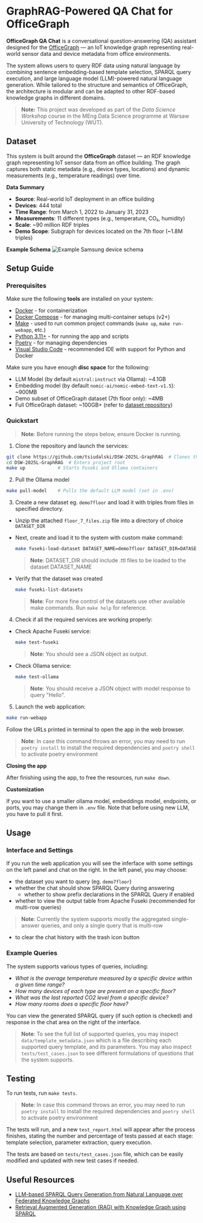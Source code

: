 # GraphRAG-Powered QA Chat for OfficeGraph

**OfficeGraph QA Chat** is a conversational question-answering (QA) assistant designed for the [OfficeGraph](https://github.com/RoderickvanderWeerdt/OfficeGraph/tree/main) — an IoT knowledge graph representing real-world sensor data and device metadata from office environments.

The system allows users to query RDF data using natural language by combining sentence embedding-based template selection, SPARQL query execution, and large language model (LLM)-powered natural language generation. While tailored to the structure and semantics of OfficeGraph, the architecture is modular and can be adapted to other RDF-based knowledge graphs in different domains.

> **Note:** This project was developed as part of the *Data Science Workshop* course in the MEng Data Science programme at Warsaw University of Technology (WUT).

## Dataset
This system is built around the **OfficeGraph** dataset — an RDF knowledge graph representing IoT sensor data from an office building. The graph captures both static metadata (e.g., device types, locations) and dynamic measurements (e.g., temperature readings) over time.

**Data Summary**
- **Source**: Real-world IoT deployment in an office building
- **Devices**: 444 total
- **Time Range**: from March 1, 2022 to January 31, 2023
- **Measurements**: 11 different types (e.g., temperature, CO₂, humidity)
- **Scale**: ~90 million RDF triples
- **Demo Scope**: Subgraph for devices located on the 7th floor (~1.8M triples)

**Example Schema**
![Example Samsung device schema](https://github.com/user-attachments/assets/6fe595b9-ac20-4c4b-9789-87102444e6d3)

## Setup Guide

### Prerequisites

Make sure the following **tools** are installed on your system:
- [Docker](https://www.docker.com/) - for containerization
- [Docker Compose](https://docs.docker.com/compose/install/) - for managing multi-container setups (v2+)
- [Make](https://www.gnu.org/software/make/) - used to run common project commands (`make up`, `make run-webapp`, etc.)
- [Python 3.11+](https://www.python.org/downloads/) - for running the app and scripts
- [Poetry](https://python-poetry.org/docs/#installation) - for managing dependencies
- [Visual Studio Code](https://code.visualstudio.com/) - recommended IDE with support for Python and Docker

Make sure you have enough **disc space** for the following:
- LLM Model (by default `mistral:instruct` via Ollama): ~4.1GB
- Embedding model (by default `nomic-ai/nomic-embed-text-v1.5`): ~900MB
- Demo subset of OfficeGraph dataset (7th floor only): ~4MB
- Full OfficeGraph dataset: ~100GB+ (refer to [dataset repository]((https://github.com/RoderickvanderWeerdt/OfficeGraph/tree/main) ))


### Quickstart
> **Note**: Before running the steps below, ensure Docker is running.

1. Clone the repository and launch the services:
```bash
git clone https://github.com/tsiudalski/DSW-2025L-GraphRAG  # Clones this repository
cd DSW-2025L-GraphRAG  # Enters project root
make up            # Starts Fuseki and Ollama containers
```
2. Pull the Ollama model
```bash
make pull-model    # Pulls the default LLM model (set in .env)
```
3. Create a new dataset eg. `demo7floor` and load it with triples from files in specified directory.

- Unzip the attached `floor_7_files.zip` file into a directory of choice `DATASET_DIR` 
- Next, create and load it to the system with custom make command:
   ```bash
   make fuseki-load-dataset DATASET_NAME=demo7floor DATASET_DIR=DATASET_DIR
   ```
   > **Note**: DATASET_DIR should include .ttl files to be loaded to the dataset DATASET_NAME

- Verify that the dataset was created
   ```bash
   make fuseki-list-datasets
   ```
   > **Note**: For more fine control of the datasets use other available make commands. Run `make help` for reference.

4. Check if all the required services are working properly:
- Check Apache Fuseki service:
   ```bash
   make test-fuseki
   ```
   > **Note**: You should see a JSON object as output.
- Check Ollama service:
   ```bash
   make test-ollama
   ```
   > **Note**: You should receive a JSON object with model response to query "Hello".

5. Launch the web application:
```bash
make run-webapp
```
Follow the URLs printed in terminal to open the app in the web browser.

> **Note**: In case this command throws an error, you may need to run `poetry install` to install the required dependencies and `poetry shell` to activate poetry environment 

**Closing the app**

After finishing using the app, to free the resources, run `make down`.

**Customization**

If you want to use a smaller ollama model, embeddings model, endpoints, or ports, you may change them in `.env` file. Note that before using new LLM, you have to pull it first.

## Usage

### Interface and Settings
If you run the web application you will see the inferface with some settings on the left panel and chat on the right.
In the left panel, you may choose:
- the dataset you want to query (eg. `demo7floor`)
- whether the chat should show SPARQL Query during answering
   - whether to show prefix declarations in the SPARQL Query if enabled
- whether to view the output table from Apache Fuseki (recommended for multi-row queries)
> **Note**: Currently the system supports mostly the aggregated single-answer queries, and only a single query that is multi-row 
- to clear the chat history with the trash icon button

### Example Queries

The system supports various types of queries, including:
- *What is the average temperature measured by a specific device within a given time range?*
- *How many devices of each type are present on a specific floor?*
- *What was the last reported CO2 level from a specific device?*
- *How many rooms does a specific floor have?*

You can view the generated SPARQL query (if such option is checked) and response in the chat area on the right of the interface.

> **Note**: To see the full list of supported queries, you may inspect `data/template_metadata.json` which is a file describing each supported query template, and its parameters. You may also inspect `tests/test_cases.json` to see different formulations of questions that the system supports.


## Testing
To run tests, run `make tests`.

> **Note**: In case this command throws an error, you may need to run `poetry install` to install the required dependencies and `poetry shell` to activate poetry environment 

The tests will run, and a new `test_report.html` will appear after the process finishes, stating the number and percentage of tests passed at each stage: template selection, parameter extraction, query execution.

The tests are based on `tests/test_cases.json` file, which can be easily modified and updated with new test cases if needed.

## Useful Resources
- [LLM-based SPARQL Query Generation from Natural Language over Federated Knowledge Graphs](https://arxiv.org/html/2410.06062v1)
- [Retrieval Augmented Generation (RAG) with Knowledge Graph using SPARQL](https://github.com/aws-samples/rag-with-knowledge-graph-using-sparql/tree/main)
